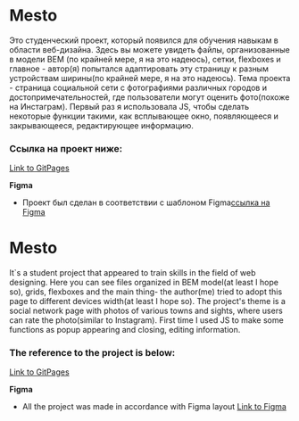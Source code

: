 # Mesto
Это студенческий проект, который появился для обучения навыкам в области веб-дизайна. Здесь вы можете увидеть файлы, организованные в модели BEM (по крайней мере, я на это надеюсь), сетки, flexboxes и главное - автор(я) попытался адаптировать эту страницу к разным устройствам ширины(по крайней мере, я на это надеюсь). Тема проекта - страница социальной сети с фотографиями различных городов и достопримечательностей, где пользователи могут оценить фото(похоже на Инстаграм). Первый раз я использовала JS, чтобы сделать некоторые функции такими, как всплывающее окно, появляющееся и закрывающееся, редактирующее информацию.

### Ссылка на проект ниже:
[Link to GitPages](https://anna-sergeeva-web.github.io/mesto/)


**Figma**

* Проект был сделан в соответствии с шаблоном Figma[ссылка на Figma](https://www.figma.com/file/StZjf8HnoeLdiXS7dYrLAh/JavaScript.-Sprint-4)


# Mesto
It`s a student project that appeared to train skills in the field of web designing. Here you can see files organized in BEM model(at least I hope so), grids, flexboxes and the main thing- the author(me) tried to adopt this page to different devices width(at least I hope so). The project's theme is a social network page with photos of various towns and sights, where users can rate the photo(similar to Instagram). First time I used JS to make some functions as popup appearing and closing, editing information.

### The reference to the project is below:
[Link to GitPages](https://anna-sergeeva-web.github.io/mesto/)


**Figma**

* All the project was made in accordance with Figma layout [Link to Figma](https://www.figma.com/file/StZjf8HnoeLdiXS7dYrLAh/JavaScript.-Sprint-4)
